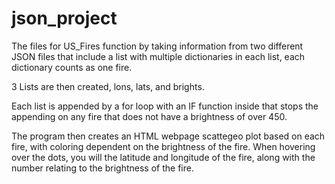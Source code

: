 # json_project

The files for US_Fires function by taking information from two different JSON files that include a list with multiple dictionaries in each list,
each dictionary counts as one fire.

3 Lists are then created, lons, lats, and brights.

Each list is appended by a for loop with an IF function inside that stops the appending on any fire that does not have a brightness of over 450.

The program then creates an HTML webpage scattegeo plot based on each fire, with coloring dependent on the brightness of the fire. When hovering over the dots, you will
the latitude and longitude of the fire, along with the number relating to the brightness of the fire.

